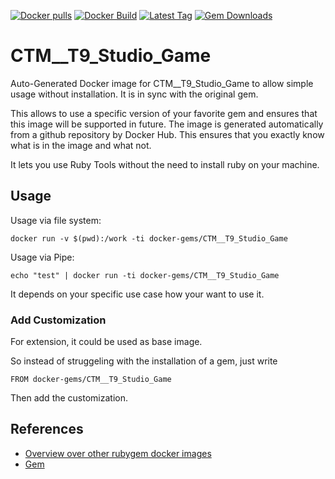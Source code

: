 [![Docker pulls](https://img.shields.io/docker/pulls/rubygem/CTM__T9_Studio_Game.svg)](https://hub.docker.com/r/rubygem/CTM__T9_Studio_Game/)
[![Docker Build](https://img.shields.io/docker/automated/rubygem/CTM__T9_Studio_Game.svg)](https://hub.docker.com/r/rubygem/CTM__T9_Studio_Game/)
[![Latest Tag](https://img.shields.io/github/tag/docker-rubygem/CTM__T9_Studio_Game.svg)](https://hub.docker.com/r/rubygem/CTM__T9_Studio_Game/)
[![Gem Downloads](https://img.shields.io/gem/dt/CTM__T9_Studio_Game.svg)](https://rubygems.org/gems/CTM__T9_Studio_Game/)
# CTM__T9_Studio_Game

Auto-Generated Docker image for CTM__T9_Studio_Game to allow simple usage without installation.
It is in sync with the original gem.

This allows to use a specific version of your favorite gem and ensures that this image will be supported in future.
The image is generated automatically from a github repository by Docker Hub.
This ensures that you exactly know what is in the image and what not.

It lets you use Ruby Tools without the need to install ruby on your machine.

## Usage

Usage via file system:

`docker run -v $(pwd):/work -ti docker-gems/CTM__T9_Studio_Game`

Usage via Pipe:

`echo "test" | docker run -ti docker-gems/CTM__T9_Studio_Game`

It depends on your specific use case how your want to use it.

### Add Customization

For extension, it could be used as base image.

So instead of struggeling with the installation of a gem, just write

`FROM docker-gems/CTM__T9_Studio_Game`

Then add the customization.

## References

 - [Overview over other rubygem docker images](https://github.com/thinkbot/docker-rubygem)
 - [Gem](https://rubygems.org/gems/CTM__T9_Studio_Game/)
